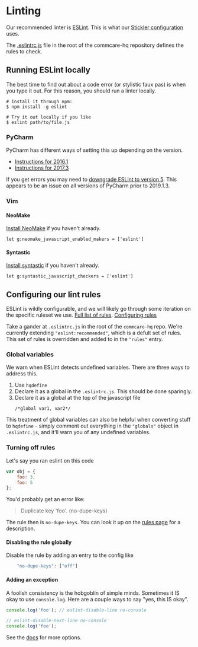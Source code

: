 # Linting

Our recommended linter is [ESLint](http://eslint.org/).
This is what
our [Stickler configuration](https://github.com/dimagi/commcare-hq/blob/679d3ca7cf81d7808b6792a72046cedd891ed62f/.stickler.yml#L10)
uses.

The [.eslintrc.js](https://github.com/dimagi/commcare-hq/blob/master/.eslintrc.js) file in the root of the commcare-hq repository defines the rules to check.

## Running ESLint locally
The best time to find out about a code error (or stylistic faux pas) is when
you type it out.  For this reason, you should run a linter locally.

```shell
# Install it through npm:
$ npm install -g eslint

# Try it out locally if you like
$ eslint path/to/file.js
```

### PyCharm

PyCharm has different ways of setting this up depending on the version.

- [Instructions for 2016.1](https://www.jetbrains.com/help/pycharm/2016.1/using-javascript-code-quality-tools.html?origin=old_help#ESLint)
- [Instructions for 2017.3](https://www.jetbrains.com/help/pycharm/2017.3/eslint.html)

If you get errors you may need to [downgrade ESLint to version 5](https://intellij-support.jetbrains.com/hc/en-us/community/posts/360004195120-TypeError-this-cliEngine-is-not-a-constructor).
This appears to be an issue on all versions of PyCharm prior to 2019.1.3.

### Vim
#### NeoMake
[Install NeoMake](https://github.com/benekastah/neomake) if you haven't
already.
```
let g:neomake_javascript_enabled_makers = ['eslint']
```

#### Syntastic
[Install syntastic](https://github.com/scrooloose/syntastic) if you haven't
already.
```
let g:syntastic_javascript_checkers = ['eslint']
```

## Configuring our lint rules

ESLint is wildly configurable, and we will likely go through some iteration on
the specific ruleset we use.
[Full list of rules](http://eslint.org/docs/rules/).
[Configuring rules](http://eslint.org/docs/user-guide/configuring#configuring-rules)

Take a gander at `.eslintrc.js` in the root of the `commcare-hq` repo. We're
currently extending `"eslint:recommended"`, which is a defult set of rules.
This set of rules is overridden and added to in the `"rules"` entry.

### Global variables
We warn when ESLint detects undefined variables.  There are three ways to
address this.
 1. Use `hqdefine`
 2. Declare it as a global in the `.eslintrc.js`.  This should be done
    sparingly.
 3. Declare it as a global at the top of the javascript file
    ```
    /*global var1, var2*/
    ```
This treatment of global variables can also be helpful when converting stuff to
`hqdefine` - simply comment out everything in the `"globals"` object in
`.eslintrc.js`, and it'll warn you of any undefined variables.

### Turning off rules
Let's say you ran eslint on this code
```javascript
var obj = {
    foo: 3,
    foo: 5
};
```
You'd probably get an error like:
> Duplicate key 'foo'. (no-dupe-keys)

The rule then is `no-dupe-keys`.  You can look it up on the [rules
page](http://eslint.org/docs/rules/) for a description.

#### Disabling the rule globally
Disable the rule by adding an entry to the config like
```javascript
    "no-dupe-keys": ["off"]
```

#### Adding an exception
A foolish consistency is the hobgoblin of simple minds.  Sometimes it IS okay
to use `console.log`.  Here are a couple ways to say "yes, this IS okay".
```javascript
console.log('foo'); // eslint-disable-line no-console

// eslint-disable-next-line no-console
console.log('foo');
```
See the [docs](http://eslint.org/docs/user-guide/configuring#configuring-rules)
for more options.
